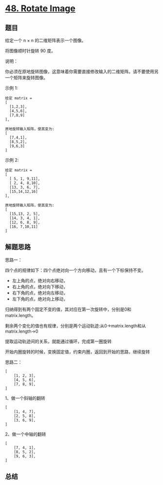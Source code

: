 # [48. Rotate Image](https://leetcode-cn.com/problems/rotate-image/)

## 题目

给定一个 n × n 的二维矩阵表示一个图像。

将图像顺时针旋转 90 度。

说明：

你必须在原地旋转图像，这意味着你需要直接修改输入的二维矩阵。请不要使用另一个矩阵来旋转图像。

示例 1:

```
给定 matrix = 
[
  [1,2,3],
  [4,5,6],
  [7,8,9]
],

原地旋转输入矩阵，使其变为:
[
  [7,4,1],
  [8,5,2],
  [9,6,3]
]
```

示例 2:

```
给定 matrix =
[
  [ 5, 1, 9,11],
  [ 2, 4, 8,10],
  [13, 3, 6, 7],
  [15,14,12,16]
], 

原地旋转输入矩阵，使其变为:
[
  [15,13, 2, 5],
  [14, 3, 4, 1],
  [12, 6, 8, 9],
  [16, 7,10,11]
]
```


## 解题思路

思路一：

四个点的规律如下：四个点绝对向一个方向移动，且有一个下标保持不变。

- 左上角的点，绝对向右移动，
- 右上角的点，绝对向下移动，
- 右下角的点，绝对向左移动，
- 左下角的点，绝对向上移动，

归纳得到有两个固定不变的值，其对应在第一次旋转中，分别是0和matrix.length。

剩余两个变化的值也有规律，分别是两个运动轨迹:从0->matrix.length和从matrix.length->0

提取运动轨迹间的关系，就能通过循环，完成第一圈旋转

开始内圈旋转的时候，变换固定值，约束内圈，返回到开始的思路，继续旋转


思路二：

```
[
    [1, 2, 3],
    [4, 5, 6],
    [7, 8, 9],
]
```

1、做一个斜轴的翻转

```
[
    [1, 4, 7],
    [2, 5, 8],
    [3, 6, 9],
]
```

2、做一个中轴的翻转

```
[
    [7, 4, 1],
    [8, 5, 2],
    [9, 6, 3],
]
```


## 总结